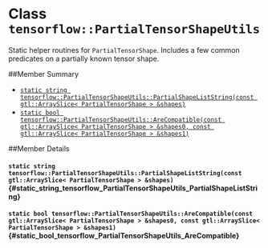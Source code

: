 # Class `tensorflow::PartialTensorShapeUtils`

Static helper routines for ` PartialTensorShape `. Includes a few common predicates on a partially known tensor shape.



##Member Summary

* [`static string tensorflow::PartialTensorShapeUtils::PartialShapeListString(const gtl::ArraySlice< PartialTensorShape > &shapes)`](#static_string_tensorflow_PartialTensorShapeUtils_PartialShapeListString)
* [`static bool tensorflow::PartialTensorShapeUtils::AreCompatible(const gtl::ArraySlice< PartialTensorShape > &shapes0, const gtl::ArraySlice< PartialTensorShape > &shapes1)`](#static_bool_tensorflow_PartialTensorShapeUtils_AreCompatible)

##Member Details

#### `static string tensorflow::PartialTensorShapeUtils::PartialShapeListString(const gtl::ArraySlice< PartialTensorShape > &shapes)` {#static_string_tensorflow_PartialTensorShapeUtils_PartialShapeListString}





#### `static bool tensorflow::PartialTensorShapeUtils::AreCompatible(const gtl::ArraySlice< PartialTensorShape > &shapes0, const gtl::ArraySlice< PartialTensorShape > &shapes1)` {#static_bool_tensorflow_PartialTensorShapeUtils_AreCompatible}




